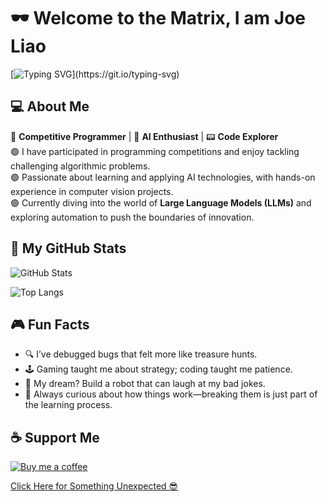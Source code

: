 # 🕶️ Welcome to the Matrix, I am Joe Liao

[![Typing SVG](https://readme-typing-svg.demolab.com?font=Source+Code+Pro&weight=700&size=24&duration=4000&pause=500&color=00FF00&background=000000&center=true&vCenter=true&width=600&lines=Hello+World!;I+am+a+Software+Developer.;Code+is+my+reality.;Welcome+to+the+Matrix.)](https://git.io/typing-svg)

## 💻 About Me
👾 **Competitive Programmer** | 🤖 **AI Enthusiast** | 📟 **Code Explorer**  
🟢 I have participated in programming competitions and enjoy tackling challenging algorithmic problems.  
🟢 Passionate about learning and applying AI technologies, with hands-on experience in computer vision projects.  
🟢 Currently diving into the world of **Large Language Models (LLMs)** and exploring automation to push the boundaries of innovation.


## 💾 My GitHub Stats

![GitHub Stats](https://github-readme-stats.vercel.app/api?username=0857boy&theme=dark&show_icons=true&hide_border=true&count_private=true&title_color=00FF00&icon_color=00FF00&text_color=FFFFFF&bg_color=000000)

![Top Langs](https://github-readme-stats.vercel.app/api/top-langs/?username=0857boy&layout=compact&theme=dark&hide_border=true&title_color=00FF00&text_color=FFFFFF&bg_color=000000)

## 🎮 Fun Facts
- 🔍 I’ve debugged bugs that felt more like treasure hunts.  
- 🕹️ Gaming taught me about strategy; coding taught me patience.  
- 🦾 My dream? Build a robot that can laugh at my bad jokes.  
- 🧩 Always curious about how things work—breaking them is just part of the learning process.  

## ☕ Support Me

[![Buy me a coffee](https://img.shields.io/badge/Buy%20Me%20a%20Coffee-000000?style=for-the-badge&logo=buymeacoffee&logoColor=00FF00)](https://www.buymeacoffee.com/0857boy)


<a href="https://theuselessweb.com/" target="_blank">
  Click Here for Something Unexpected 😎
</a>

